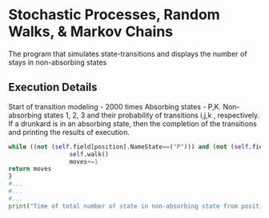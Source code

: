 # Stochastic Processes, Random Walks, & Markov Chains
The program that simulates state-transitions and displays the number of stays in non-absorbing states
## Execution Details
Start of transition modeling - 2000 times
Absorbing states - P,K.
Non-absorbing states 1, 2, 3 and their probability of transitions i,j,k , respectively.
If a drunkard is in an absorbing state, then the completion of the transitions and printing the results of execution.
```Python
while ((not (self.field[position].NameState==("P"))) and (not (self.field[position].NameState==("K")))):
                 self.walk()
                 moves+=1
return moves
}
#...
#...
#...
print("Time of total number of state in non-absorbing state from position " + str(num) + " = " + str(distance /numTrials) )
```

